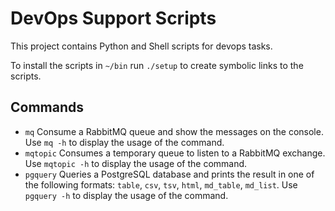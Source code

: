 DevOps Support Scripts
======================

This project contains Python and Shell scripts for devops tasks.

To install the scripts in `~/bin` run `./setup` to create symbolic links to the scripts.

Commands
--------

* `mq`
  Consume a RabbitMQ queue and show the messages on the console.
  Use `mq -h` to display the usage of the command.
* `mqtopic`
  Consumes a temporary queue to listen to a RabbitMQ exchange.
  Use `mqtopic -h` to display the usage of the command.
* `pgquery`
  Queries a PostgreSQL database and prints the result in one of the following formats:
  `table`, `csv`, `tsv`, `html`, `md_table`, `md_list`.
  Use `pgquery -h` to display the usage of the command.

